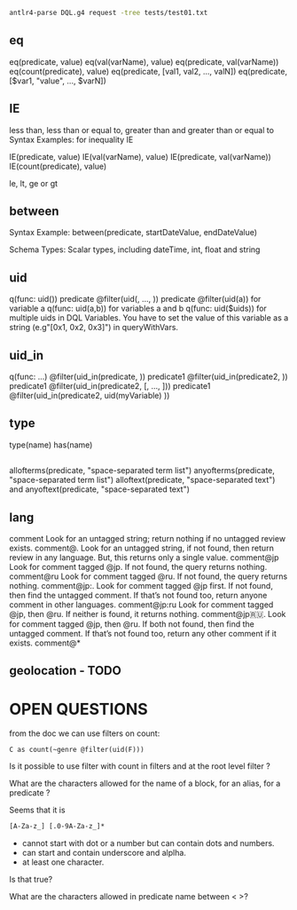 

```sh
antlr4-parse DQL.g4 request -tree tests/test01.txt
```

## eq
eq(predicate, value)
eq(val(varName), value)
eq(predicate, val(varName))
eq(count(predicate), value)
eq(predicate, [val1, val2, ..., valN])
eq(predicate, [$var1, "value", ..., $varN])


## IE
less than, less than or equal to, greater than and greater than or equal to
Syntax Examples: for inequality IE

IE(predicate, value)
IE(val(varName), value)
IE(predicate, val(varName))
IE(count(predicate), value)

le, lt, ge or gt
## between
Syntax Example: between(predicate, startDateValue, endDateValue)

Schema Types: Scalar types, including dateTime, int, float and string
## uid
q(func: uid(<uid>))
predicate @filter(uid(<uid1>, ..., <uidn>))
predicate @filter(uid(a)) for variable a
q(func: uid(a,b)) for variables a and b
q(func: uid($uids)) for multiple uids in DQL Variables. You have to set the value of this variable as a string (e.g"[0x1, 0x2, 0x3]") in queryWithVars.

## uid_in
q(func: ...) @filter(uid_in(predicate, <uid>))
predicate1 @filter(uid_in(predicate2, <uid>))
predicate1 @filter(uid_in(predicate2, [<uid1>, ..., <uidn>]))
predicate1 @filter(uid_in(predicate2, uid(myVariable) ))

## type
type(name)
has(name)

## 
allofterms(predicate, "space-separated term list")
anyofterms(predicate, "space-separated term list")
alloftext(predicate, "space-separated text") and anyoftext(predicate, "space-separated text")

## lang
comment	Look for an untagged string; return nothing if no untagged review exists.
comment@.	Look for an untagged string, if not found, then return review in any language. But, this returns only a single value.
comment@jp	Look for comment tagged @jp. If not found, the query returns nothing.
comment@ru	Look for comment tagged @ru. If not found, the query returns nothing.
comment@jp:.	Look for comment tagged @jp first. If not found, then find the untagged comment. If that’s not found too, return anyone comment in other languages.
comment@jp:ru	Look for comment tagged @jp, then @ru. If neither is found, it returns nothing.
comment@jp:ru:.	Look for comment tagged @jp, then @ru. If both not found, then find the untagged comment. If that’s not found too, return any other comment if it exists.
comment@*
## geolocation - TODO 

# OPEN QUESTIONS
from the doc we can use filters on count:
```
C as count(~genre @filter(uid(F)))
```
Is it possible to use filter with count in filters and at the root level filter ?

What are the characters allowed for the name of a block, for an alias, for a predicate ?

Seems that it is
```txt
[A-Za-z_] [.0-9A-Za-z_]*
```
- cannot start with dot or a number but can contain dots and numbers.
- can start and contain underscore and alplha.
- at least one character.

Is that true?


What are the characters allowed in predicate name between < >?
